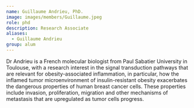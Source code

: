 ```yaml
---
name: Guillaume Andrieu, PhD.
image: images/members/Guillaume.jpeg
role: phd
description: Research Associate
aliases:
  - Guillaume Andrieu
group: alum
---
```


Dr Andrieu is a French molecular biologist from Paul Sabatier University in Toulouse, with a research interest in the signal transduction pathways that are relevant for obesity-associated inflammation, in particular, how the inflamed tumor microenvironment of insulin-resistant obesity exacerbates the dangerous properties of human breast cancer cells. These properties include invasion, proliferation, migration and other mechanisms of metastasis that are upregulated as tumor cells progress.
